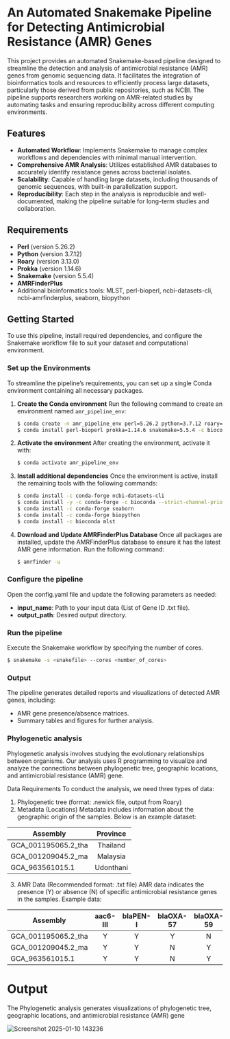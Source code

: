 # An Automated Snakemake Pipeline for Detecting Antimicrobial Resistance (AMR) Genes
This project provides an automated Snakemake-based pipeline designed to streamline the detection and analysis of antimicrobial resistance (AMR) genes from genomic sequencing data. It facilitates the integration of bioinformatics tools and resources to efficiently process large datasets, particularly those derived from public repositories, such as NCBI. The pipeline supports researchers working on AMR-related studies by automating tasks and ensuring reproducibility across different computing environments.

## Features
- **Automated Workflow**: Implements Snakemake to manage complex workflows and dependencies with minimal manual intervention.
- **Comprehensive AMR Analysis**: Utilizes established AMR databases to accurately identify resistance genes across bacterial isolates.
- **Scalability**: Capable of handling large datasets, including thousands of genomic sequences, with built-in parallelization support.
- **Reproducibility**: Each step in the analysis is reproducible and well-documented, making the pipeline suitable for long-term studies and collaboration.

## Requirements
- **Perl** (version 5.26.2)
- **Python** (version 3.7.12)
- **Roary** (version 3.13.0)
- **Prokka** (version 1.14.6)
- **Snakemake** (version 5.5.4)
- **AMRFinderPlus**
- Additional bioinformatics tools: MLST, perl-bioperl, ncbi-datasets-cli, ncbi-amrfinderplus, seaborn, biopython

## Getting Started
To use this pipeline, install required dependencies, and configure the Snakemake workflow file to suit your dataset and computational environment.

### Set up the Environments
To streamline the pipeline’s requirements, you can set up a single Conda environment containing all necessary packages.

1. **Create the Conda environment**
   Run the following command to create an environment named `amr_pipeline_env`:

   ```bash
   $ conda create -n amr_pipeline_env perl=5.26.2 python=3.7.12 roary=3.13.0 -c bioconda -c conda-forge
   $ conda install perl-bioperl prokka=1.14.6 snakemake=5.5.4 -c bioconda -c conda-forge
   ```

2. **Activate the environment**
  After creating the environment, activate it with:

   ```bash
   $ conda activate amr_pipeline_env
   ```

3. **Install additional dependencies**
   Once the environment is active, install the remaining tools with the following commands:

   ```bash
   $ conda install -c conda-forge ncbi-datasets-cli
   $ conda install -y -c conda-forge -c bioconda --strict-channel-priority ncbi-amrfinderplus
   $ conda install -c conda-forge seaborn
   $ conda install -c conda-forge biopython
   $ conda install -c bioconda mlst
   ```

4. **Download and Update AMRFinderPlus Database**
   Once all packages are installed, update the AMRFinderPlus database to ensure it has the latest AMR gene information. Run the following command:

   ```bash
   $ amrfinder -u
   ```

### Configure the pipeline
Open the config.yaml file and update the following parameters as needed:

- **input_name**: Path to your input data (List of Gene ID .txt file).
- **output_path**: Desired output directory.

### Run the pipeline
Execute the Snakemake workflow by specifying the number of cores.

```bash
$ snakemake -s <snakefile> --cores <number_of_cores>
```

### Output
The pipeline generates detailed reports and visualizations of detected AMR genes, including:

- AMR gene presence/absence matrices.
- Summary tables and figures for further analysis.


### Phylogenetic analysis
Phylogenetic analysis involves studying the evolutionary relationships between organisms. Our analysis uses R programming to visualize and analyze the connections between phylogenetic tree, geographic locations, and antimicrobial resistance (AMR) gene.

Data Requirements
To conduct the analysis, we need three types of data:
1. Phylogenetic tree (format: .newick file, output from Roary)
2. Metadata (Locations)
Metadata includes information about the geographic origin of the samples. Below is an example dataset:

| Assembly               | Province   |
| -------------------- | :--------: |
| GCA_001195065.2_tha    | Thailand   |
| GCA_001209045.2_ma     | Malaysia   |
| GCA_963561015.1        | Udonthani  |

3. AMR Data (Recommended format: .txt file)
AMR data indicates the presence (Y) or absence (N) of specific antimicrobial resistance genes in the samples. Example data:
  
| Assembly               |	aac6-III |	blaPEN-I	| blaOXA-57	| blaOXA-59	| blaOXA |
| -------------------- | :--------: | :--------: | :--------: | :--------: | :--------: |
| GCA_001195065.2_tha |	Y	| Y |	Y |	N |	N |
| GCA_001209045.2_ma	| Y |	Y	| N	| Y	| N |
| GCA_963561015.1 | Y	| Y	| N	| Y	| N |

# Output
The Phylogenetic analysis generates visualizations of phylogenetic tree, geographic locations, and antimicrobial resistance (AMR) gene

![Screenshot 2025-01-10 143236](https://github.com/user-attachments/assets/3453b9d9-6abe-48a0-b88d-c6b2378e8695)


